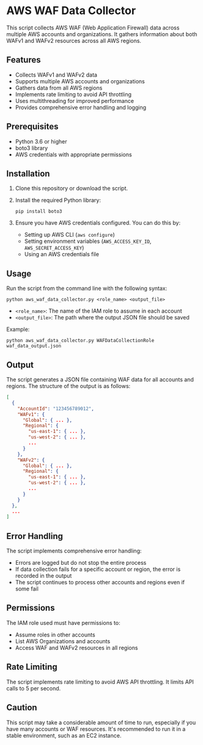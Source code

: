 # AWS WAF Data Collector

This script collects AWS WAF (Web Application Firewall) data across multiple AWS accounts and organizations. It gathers information about both WAFv1 and WAFv2 resources across all AWS regions.

## Features

- Collects WAFv1 and WAFv2 data
- Supports multiple AWS accounts and organizations
- Gathers data from all AWS regions
- Implements rate limiting to avoid API throttling
- Uses multithreading for improved performance
- Provides comprehensive error handling and logging

## Prerequisites

- Python 3.6 or higher
- boto3 library
- AWS credentials with appropriate permissions

## Installation

1. Clone this repository or download the script.

2. Install the required Python library:

   ```
   pip install boto3
   ```

3. Ensure you have AWS credentials configured. You can do this by:
   - Setting up AWS CLI (`aws configure`)
   - Setting environment variables (`AWS_ACCESS_KEY_ID`, `AWS_SECRET_ACCESS_KEY`)
   - Using an AWS credentials file

## Usage

Run the script from the command line with the following syntax:

```
python aws_waf_data_collector.py <role_name> <output_file>
```

- `<role_name>`: The name of the IAM role to assume in each account
- `<output_file>`: The path where the output JSON file should be saved

Example:

```
python aws_waf_data_collector.py WAFDataCollectionRole waf_data_output.json
```

## Output

The script generates a JSON file containing WAF data for all accounts and regions. The structure of the output is as follows:

```json
[
  {
    "AccountId": "123456789012",
    "WAFv1": {
      "Global": { ... },
      "Regional": {
        "us-east-1": { ... },
        "us-west-2": { ... },
        ...
      }
    },
    "WAFv2": {
      "Global": { ... },
      "Regional": {
        "us-east-1": { ... },
        "us-west-2": { ... },
        ...
      }
    }
  },
  ...
]
```

## Error Handling

The script implements comprehensive error handling:

- Errors are logged but do not stop the entire process
- If data collection fails for a specific account or region, the error is recorded in the output
- The script continues to process other accounts and regions even if some fail

## Permissions

The IAM role used must have permissions to:

- Assume roles in other accounts
- List AWS Organizations and accounts
- Access WAF and WAFv2 resources in all regions

## Rate Limiting

The script implements rate limiting to avoid AWS API throttling. It limits API calls to 5 per second.

## Caution

This script may take a considerable amount of time to run, especially if you have many accounts or WAF resources. It's recommended to run it in a stable environment, such as an EC2 instance.

